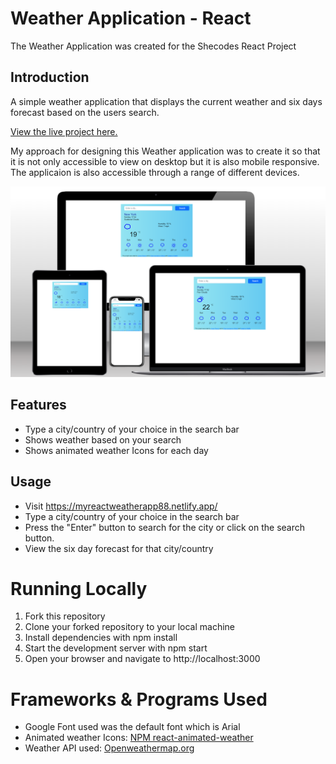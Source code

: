 # Weather Application - React

The Weather Application was created for the Shecodes React Project

## Introduction

A simple weather application that displays the current weather and six days forecast based on the users search.

[View the live project here.](https://myreactweatherapp88.netlify.app/)

My approach for designing this Weather application was to create it so that it is not only accessible to view on desktop but it is also mobile responsive. The applicaion is also accessible through a range of different devices.

![page mock up.](/src/images/weather-react-mockup.png)

## Features

- Type a city/country of your choice in the search bar
- Shows weather based on your search
- Shows animated weather Icons for each day

## Usage

- Visit https://myreactweatherapp88.netlify.app/
- Type a city/country of your choice in the search bar
- Press the "Enter" button to search for the city or click on the search button.
- View the six day forecast for that city/country

# Running Locally

1. Fork this repository
2. Clone your forked repository to your local machine
3. Install dependencies with npm install
4. Start the development server with npm start
5. Open your browser and navigate to http://localhost:3000

# Frameworks & Programs Used

- Google Font used was the default font which is Arial
- Animated weather Icons: [NPM react-animated-weather](https://www.npmjs.com/package/react-animated-weather/v/4.0.1)
- Weather API used: [Openweathermap.org](https://openweathermap.org/api)
